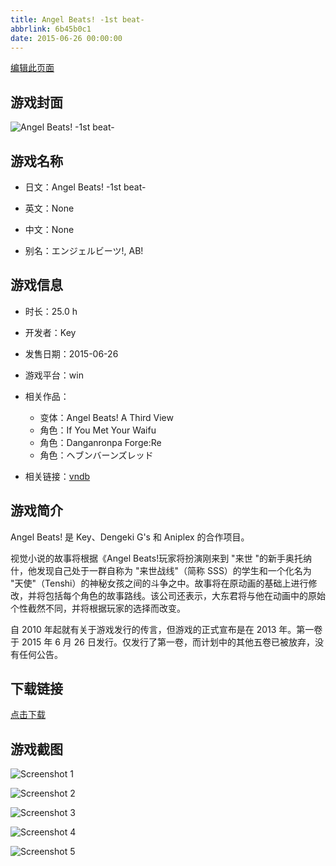 ```yaml
---
title: Angel Beats! -1st beat-
abbrlink: 6b45b0c1
date: 2015-06-26 00:00:00
---
```

[编辑此页面](https://github.com/ACG-3/ADV3-source/blob/main/source/_posts/Angel%20Beats%21%20-1st%20beat-.md)

## 游戏封面

![Angel Beats! -1st beat-](https://pan.timero.xyz/d/onedrive/img_lib_001/Angel%20Beats!%20-1st%20beat-_cover.avif)


## 游戏名称

- 日文：Angel Beats! -1st beat-
- 英文：None
- 中文：None

- 别名：エンジェルビーツ!, AB!


## 游戏信息

- 时长：25.0 h
- 开发者：Key
- 发售日期：2015-06-26
- 游戏平台：win
- 相关作品：
   - 变体：Angel Beats! A Third View
   - 角色：If You Met Your Waifu
   - 角色：Danganronpa Forge:Re
   - 角色：ヘブンバーンズレッド

- 相关链接：[vndb](https://vndb.org/v13774)


## 游戏简介

Angel Beats! 是 Key、Dengeki G's 和 Aniplex 的合作项目。

视觉小说的故事将根据《Angel Beats!玩家将扮演刚来到 "来世 "的新手奥托纳什，他发现自己处于一群自称为 "来世战线"（简称 SSS）的学生和一个化名为 "天使"（Tenshi）的神秘女孩之间的斗争之中。故事将在原动画的基础上进行修改，并将包括每个角色的故事路线。该公司还表示，大东君将与他在动画中的原始个性截然不同，并将根据玩家的选择而改变。



自 2010 年起就有关于游戏发行的传言，但游戏的正式宣布是在 2013 年。第一卷于 2015 年 6 月 26 日发行。仅发行了第一卷，而计划中的其他五卷已被放弃，没有任何公告。


## 下载链接

[点击下载](https://pan.timero.xyz/onedrive/adv_lib_001/Angel%20Beats%21%20-1st%20beat-)


## 游戏截图


![Screenshot 1](https://pan.timero.xyz/d/onedrive/img_lib_001/Angel%20Beats!%20-1st%20beat-_Screenshot_1.avif)

![Screenshot 2](https://pan.timero.xyz/d/onedrive/img_lib_001/Angel%20Beats!%20-1st%20beat-_Screenshot_2.avif)

![Screenshot 3](https://pan.timero.xyz/d/onedrive/img_lib_001/Angel%20Beats!%20-1st%20beat-_Screenshot_3.avif)

![Screenshot 4](https://pan.timero.xyz/d/onedrive/img_lib_001/Angel%20Beats!%20-1st%20beat-_Screenshot_4.avif)

![Screenshot 5](https://pan.timero.xyz/d/onedrive/img_lib_001/Angel%20Beats!%20-1st%20beat-_Screenshot_5.avif)

